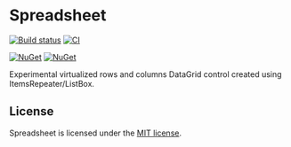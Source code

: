 # Spreadsheet

[![Build status](https://dev.azure.com/wieslawsoltes/GitHub/_apis/build/status/Sources/Spreadsheet)](https://dev.azure.com/wieslawsoltes/GitHub/_build/latest?definitionId=88)
[![CI](https://github.com/wieslawsoltes/Spreadsheet/actions/workflows/build.yml/badge.svg)](https://github.com/wieslawsoltes/Spreadsheet/actions/workflows/build.yml)

[![NuGet](https://img.shields.io/nuget/v/Spreadsheet.svg)](https://www.nuget.org/packages/Spreadsheet)
[![NuGet](https://img.shields.io/nuget/dt/Spreadsheet.svg)](https://www.nuget.org/packages/Spreadsheet)

Experimental virtualized rows and columns DataGrid control created using ItemsRepeater/ListBox.

## License

Spreadsheet is licensed under the [MIT license](LICENSE).
